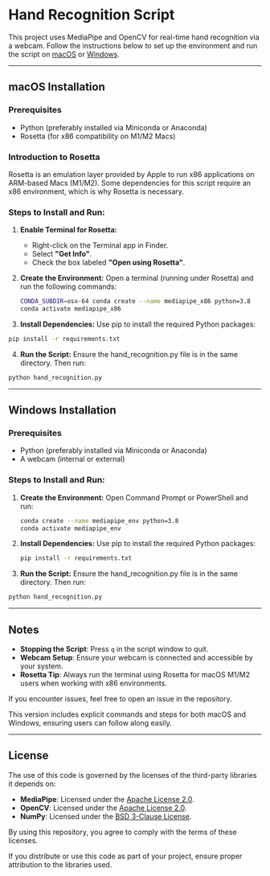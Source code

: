 # Hand Recognition Script

This project uses MediaPipe and OpenCV for real-time hand recognition via a webcam. Follow the instructions below to set up the environment and run the script on [macOS](#macos-installation) or [Windows](#windows-installation).

---

## macOS Installation

### Prerequisites
- Python (preferably installed via Miniconda or Anaconda)
- Rosetta (for x86 compatibility on M1/M2 Macs)

### Introduction to Rosetta
Rosetta is an emulation layer provided by Apple to run x86 applications on ARM-based Macs (M1/M2). Some dependencies for this script require an x86 environment, which is why Rosetta is necessary.

### Steps to Install and Run:

1. **Enable Terminal for Rosetta:**
   - Right-click on the Terminal app in Finder.
   - Select **"Get Info"**.
   - Check the box labeled **"Open using Rosetta"**.
2. **Create the Environment:**
   Open a terminal (running under Rosetta) and run the following commands:

   ```bash
   CONDA_SUBDIR=osx-64 conda create --name mediapipe_x86 python=3.8
   conda activate mediapipe_x86 
   ```
3.	**Install Dependencies:**
   Use pip to install the required Python packages:
   ```bash
   pip install -r requirements.txt 
   ```
4.	**Run the Script:**
   Ensure the hand_recognition.py file is in the same directory. Then run:
   ```bash
   python hand_recognition.py
   ```
---

## Windows Installation

### Prerequisites
- Python (preferably installed via Miniconda or Anaconda)
- A webcam (internal or external)

### Steps to Install and Run:

1. **Create the Environment:**
   Open Command Prompt or PowerShell and run:
   ```bash
   conda create --name mediapipe_env python=3.8
   conda activate mediapipe_env
   ```
   
2. **Install Dependencies:**
   Use pip to install the required Python packages:
   ```bash
   pip install -r requirements.txt 
   ```
    
3.	**Run the Script:**
   Ensure the hand_recognition.py file is in the same directory. Then run:
   ```bash
   python hand_recognition.py
   ```
---

## Notes

- **Stopping the Script**: Press `q` in the script window to quit.
- **Webcam Setup**: Ensure your webcam is connected and accessible by your system.
- **Rosetta Tip**: Always run the terminal using Rosetta for macOS M1/M2 users when working with x86 environments.

If you encounter issues, feel free to open an issue in the repository.

This version includes explicit commands and steps for both macOS and Windows, ensuring users can follow along easily.

---

## License

The use of this code is governed by the licenses of the third-party libraries it depends on:

- **MediaPipe**: Licensed under the [Apache License 2.0](https://github.com/google/mediapipe/blob/master/LICENSE).
- **OpenCV**: Licensed under the [Apache License 2.0](https://github.com/opencv/opencv/blob/master/LICENSE).
- **NumPy**: Licensed under the [BSD 3-Clause License](https://github.com/numpy/numpy/blob/main/LICENSE.txt).

By using this repository, you agree to comply with the terms of these licenses.

If you distribute or use this code as part of your project, ensure proper attribution to the libraries used.
